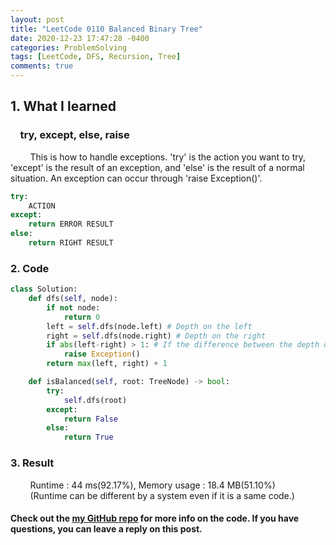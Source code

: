 ```yaml
---
layout: post
title: "LeetCode 0110 Balanced Binary Tree"
date: 2020-12-23 17:47:28 -0400
categories: ProblemSolving
tags: [LeetCode, DFS, Recursion, Tree]
comments: true
---
```


## 1. What I learned
### &nbsp;&nbsp;&nbsp;&nbsp;try, except, else, raise
&nbsp;&nbsp;&nbsp;&nbsp;&nbsp;&nbsp;&nbsp;&nbsp;This is how to handle exceptions. 'try' is the action you want to try, 'except' is the result of an exception, and 'else' is the result of a normal situation. An exception can occur through 'raise Exception()'.
```python
try:
    ACTION
except:
    return ERROR RESULT
else:
    return RIGHT RESULT
```

### 2. Code
```python
class Solution:
    def dfs(self, node):
        if not node:
            return 0
        left = self.dfs(node.left) # Depth on the left
        right = self.dfs(node.right) # Depth on the right
        if abs(left-right) > 1: # If the difference between the depth on the left and the depth on the right is greater than 1, then the condition is not high-balance binary tree.
            raise Exception()
        return max(left, right) + 1

    def isBalanced(self, root: TreeNode) -> bool:
        try:
            self.dfs(root)
        except:
            return False
        else:
            return True
```

### 3. Result
&nbsp;&nbsp;&nbsp;&nbsp;&nbsp;&nbsp;&nbsp;&nbsp;Runtime : 44 ms(92.17%), Memory usage : 18.4 MB(51.10%)  
&nbsp;&nbsp;&nbsp;&nbsp;&nbsp;&nbsp;&nbsp;&nbsp;(Runtime can be different by a system even if it is a same code.)

#### Check out the [my GitHub repo][hyuk-gh] for more info on the code. If you have questions, you can leave a reply on this post.
[hyuk-gh]:   https://github.com/dlgur1994/StudyAlgorithms
